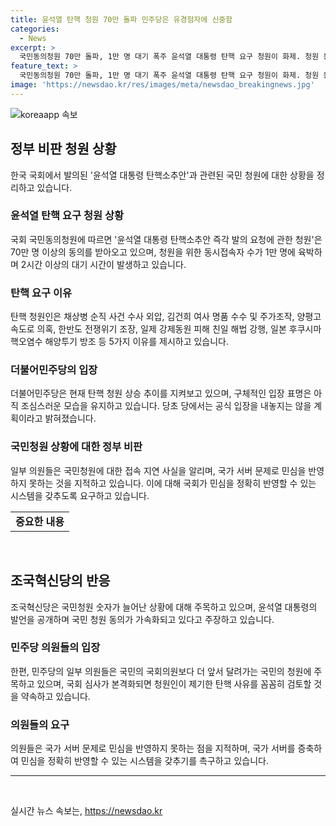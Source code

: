```yaml
---
title: 윤석열 탄핵 청원 70만 돌파 민주당은 유경험자에 신중함
categories:
  - News
excerpt: >
  국민동의청원 70만 돌파, 1만 명 대기 폭주 윤석열 대통령 탄핵 요구 청원이 화제. 청원 동의자 급증으로 대기 시간 최대 2시간까지. 민주당은 신중한 입장 고수하며 상임위에 회부 요건, 국회 법제사법위에서 접수 중. 더불어민주당은 탄핵 추세를 관찰하며 특검과 국정조사를 통해 사유 축적 및 공식 입장 제시 검토. 이춘석 의원도 탄핵을 신중히 접근하며 채상병 수사 진전에 따른 도화선 우려 의식함. 국민동의청원에 대한 정치 관계자의 다양한 반응.
feature_text: >
  국민동의청원 70만 돌파, 1만 명 대기 폭주 윤석열 대통령 탄핵 요구 청원이 화제. 청원 동의자 급증으로 대기 시간 최대 2시간까지. 민주당은 신중한 입장 고수하며 상임위에 회부 요건, 국회 법제사법위에서 접수 중. 더불어민주당은 탄핵 추세를 관찰하며 특검과 국정조사를 통해 사유 축적 및 공식 입장 제시 검토. 이춘석 의원도 탄핵을 신중히 접근하며 채상병 수사 진전에 따른 도화선 우려 의식함. 국민동의청원에 대한 정치 관계자의 다양한 반응.
image: 'https://newsdao.kr/res/images/meta/newsdao_breakingnews.jpg'
---
```


<p><img src="https://newsdao.kr/res/images/meta/newsdao_breakingnews.jpg" alt="koreaapp 속보" /></p>

<h2 data-ke-size="size26">정부 비판 청원 상황</h2>

<p data-ke-size="size16">한국 국회에서 발의된 '윤석열 대통령 탄핵소추안'과 관련된 국민 청원에 대한 상황을 정리하고 있습니다.</p>

<h3>윤석열 탄핵 요구 청원 상황</h3>

<p data-ke-size="size16">국회 국민동의청원에 따르면 '윤석열 대통령 탄핵소추안 즉각 발의 요청에 관한 청원'은 70만 명 이상의 동의를 받아오고 있으며, 청원을 위한 동시접속자 수가 1만 명에 육박하며 2시간 이상의 대기 시간이 발생하고 있습니다.</p>

<h3>탄핵 요구 이유</h3>

<p data-ke-size="size16">탄핵 청원인은 채상병 순직 사건 수사 외압, 김건희 여사 명품 수수 및 주가조작, 양평고속도로 의혹, 한반도 전쟁위기 조장, 일제 강제동원 피해 친일 해법 강행, 일본 후쿠시마 핵오염수 해양투기 방조 등 5가지 이유를 제시하고 있습니다.</p>

<h3>더불어민주당의 입장</h3>

<p data-ke-size="size16">더불어민주당은 현재 탄핵 청원 상승 추이를 지켜보고 있으며, 구체적인 입장 표명은 아직 조심스러운 모습을 유지하고 있습니다. 당초 당에서는 공식 입장을 내놓지는 않을 계획이라고 밝혀졌습니다.</p>

<h3>국민청원 상황에 대한 정부 비판</h3>

<p data-ke-size="size16">일부 의원들은 국민청원에 대한 접속 지연 사실을 알리며, 국가 서버 문제로 민심을 반영하지 못하는 것을 지적하고 있습니다. 이에 대해 국회가 민심을 정확히 반영할 수 있는 시스템을 갖추도록 요구하고 있습니다.</p>

<table>
    <tbody>
        <tr>
            <td style="text-align: center; height: 17px;"><b>중요한 내용</b></td>
        </tr>
    </tbody>
</table>

<p data-ke-size="size16">&nbsp;</p>

<h2 data-ke-size="size26">조국혁신당의 반응</h2>

<p data-ke-size="size16">조국혁신당은 국민청원 숫자가 늘어난 상황에 대해 주목하고 있으며, 윤석열 대통령의 발언을 공개하며 국민 청원 동의가 가속화되고 있다고 주장하고 있습니다.</p>

<h3>민주당 의원들의 입장</h3>

<p data-ke-size="size16">한편, 민주당의 일부 의원들은 국민의 국회의원보다 더 앞서 달려가는 국민의 청원에 주목하고 있으며, 국회 심사가 본격화되면 청원인이 제기한 탄핵 사유를 꼼꼼히 검토할 것을 약속하고 있습니다.</p>

<h3>의원들의 요구</h3>

<p data-ke-size="size16">의원들은 국가 서버 문제로 민심을 반영하지 못하는 점을 지적하며, 국가 서버를 증축하여 민심을 정확히 반영할 수 있는 시스템을 갖추기를 촉구하고 있습니다.</p>

<hr>

<p data-ke-size="size16">&nbsp;</p>
실시간 뉴스 속보는, <a href="https://newsdao.kr" rel="dofollow">https://newsdao.kr</a>


